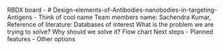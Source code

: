 RBDX board - # Design-elements-of-Antibodies-nanobodies-in-targeting-Antigens  - Think of cool name 
Team members name: Sachendra Kumar, 
Reference of literature: Databases of interest 
What is the problem we are trying to solve?
Why should we solve it?
Flow chart 
Next steps - Planned features - Other options
